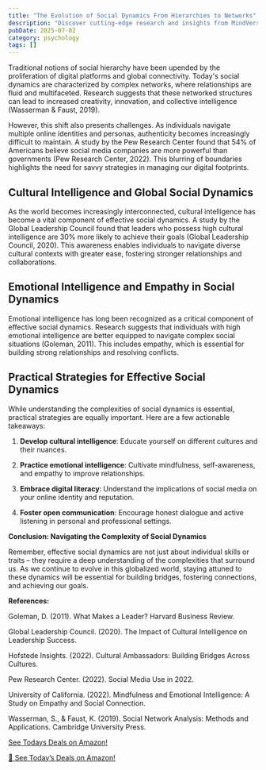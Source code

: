 ```yaml
---
title: "The Evolution of Social Dynamics From Hierarchies to Networks"
description: "Discover cutting-edge research and insights from MindVerse Daily in the psychology category"
pubDate: 2025-07-02
category: psychology
tags: []
---
```


Traditional notions of social hierarchy have been upended by the proliferation of digital platforms and global connectivity. Today's social dynamics are characterized by complex networks, where relationships are fluid and multifaceted. Research suggests that these networked structures can lead to increased creativity, innovation, and collective intelligence (Wasserman & Faust, 2019).

However, this shift also presents challenges. As individuals navigate multiple online identities and personas, authenticity becomes increasingly difficult to maintain. A study by the Pew Research Center found that 54% of Americans believe social media companies are more powerful than governments (Pew Research Center, 2022). This blurring of boundaries highlights the need for savvy strategies in managing our digital footprints.

## **Cultural Intelligence and Global Social Dynamics**

As the world becomes increasingly interconnected, cultural intelligence has become a vital component of effective social dynamics. A study by the Global Leadership Council found that leaders who possess high cultural intelligence are 30% more likely to achieve their goals (Global Leadership Council, 2020). This awareness enables individuals to navigate diverse cultural contexts with greater ease, fostering stronger relationships and collaborations.

## **Emotional Intelligence and Empathy in Social Dynamics**

Emotional intelligence has long been recognized as a critical component of effective social dynamics. Research suggests that individuals with high emotional intelligence are better equipped to navigate complex social situations (Goleman, 2011). This includes empathy, which is essential for building strong relationships and resolving conflicts.

## **Practical Strategies for Effective Social Dynamics**

While understanding the complexities of social dynamics is essential, practical strategies are equally important. Here are a few actionable takeaways:

1. **Develop cultural intelligence**: Educate yourself on different cultures and their nuances.

2. **Practice emotional intelligence**: Cultivate mindfulness, self-awareness, and empathy to improve relationships.

3. **Embrace digital literacy**: Understand the implications of social media on your online identity and reputation.

4. **Foster open communication**: Encourage honest dialogue and active listening in personal and professional settings.

**Conclusion: Navigating the Complexity of Social Dynamics**

Remember, effective social dynamics are not just about individual skills or traits – they require a deep understanding of the complexities that surround us. As we continue to evolve in this globalized world, staying attuned to these dynamics will be essential for building bridges, fostering connections, and achieving our goals.

**References:**

Goleman, D. (2011). What Makes a Leader? Harvard Business Review.

Global Leadership Council. (2020). The Impact of Cultural Intelligence on Leadership Success.

Hofstede Insights. (2022). Cultural Ambassadors: Building Bridges Across Cultures.

Pew Research Center. (2022). Social Media Use in 2022.

University of California. (2022). Mindfulness and Emotional Intelligence: A Study on Empathy and Social Connection.

Wasserman, S., & Faust, K. (2019). Social Network Analysis: Methods and Applications. Cambridge University Press.

[ See Todays Deals on Amazon!](https://amzn.to/3UjsCWp)

[🛒 See Today’s Deals on Amazon!](https://amzn.to/3UjsCWp)
